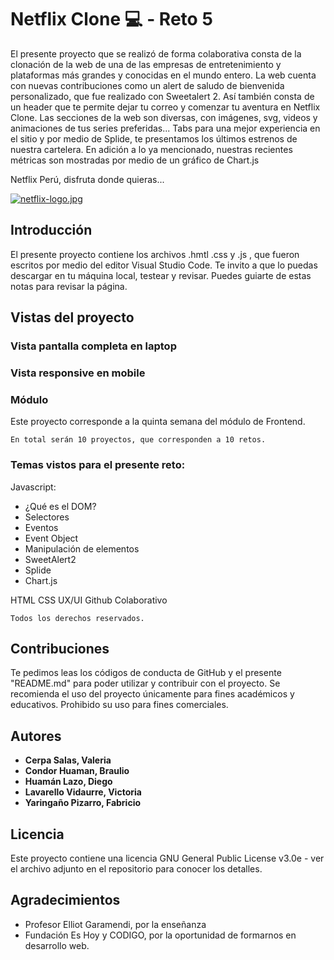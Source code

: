 # Netflix Clone 💻 - Reto 5

El presente proyecto que se realizó de forma colaborativa consta de la clonación de la web de una de las empresas de entretenimiento y plataformas más grandes y conocidas en el mundo entero.
La web cuenta con nuevas contribuciones como un alert de saludo de bienvenida personalizado, que fue realizado con Sweetalert 2. Así también consta de un header que te permite dejar tu correo y comenzar tu aventura en Netflix Clone. Las secciones de la web son diversas, con imágenes, svg, videos y animaciones de tus series preferidas...  Tabs para una mejor experiencia en el sitio y por medio de Splide, te presentamos los últimos estrenos de nuestra cartelera. En adición a lo ya mencionado, nuestras recientes métricas son mostradas por medio de un gráfico de Chart.js

Netflix Perú, disfruta donde quieras...
    
[![netflix-logo.jpg](https://i.postimg.cc/4x7rSLFs/netflix-logo.jpg)](https://postimg.cc/Js86yqL2)


## Introducción

El presente proyecto contiene los archivos .hmtl .css y .js , que fueron escritos por medio del editor Visual Studio Code.
Te invito a que lo puedas descargar en tu máquina local, testear y revisar. Puedes guiarte de estas notas para revisar la página.

## Vistas del proyecto


### Vista pantalla completa en laptop
  

      
### Vista responsive en mobile
  

  
### Módulo

Este proyecto corresponde a la quinta semana del módulo de Frontend.

```
En total serán 10 proyectos, que corresponden a 10 retos.
```

### Temas vistos para el presente reto:

Javascript:
- ¿Qué es el DOM?
- Selectores
- Eventos
- Event Object
- Manipulación de elementos
- SweetAlert2
- Splide
- Chart.js

HTML
CSS
UX/UI
Github Colaborativo

```
Todos los derechos reservados.
```

## Contribuciones

Te pedimos leas los códigos de conducta de GitHub y el presente "README.md" para poder utilizar y contribuir con el proyecto. Se recomienda el uso del proyecto únicamente para fines académicos y educativos. Prohibido su uso para fines comerciales.

## Autores

* **Cerpa Salas, Valeria** 
* **Condor Huaman, Braulio** 
* **Huamán Lazo, Diego** 
* **Lavarello Vidaurre, Victoria** 
* **Yaringaño Pizarro, Fabricio** 

## Licencia

Este proyecto contiene una licencia GNU General Public License v3.0e - ver el archivo adjunto en el repositorio para conocer los detalles.

## Agradecimientos

* Profesor Elliot Garamendi, por la enseñanza
* Fundación Es Hoy y CODIGO, por la oportunidad de formarnos en desarrollo web.
